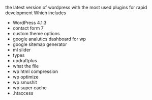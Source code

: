 the latest version of wordpress with the most used plugins for rapid development Which includes

- WordPress 4.1.3
- contact form 7
- custom theme options
- google analutics dashboard for wp
- google sitemap generator
- ml slider
- types
- updraftplus
- what the file
- wp html compression
- wp optimize
- wp smushit
- wp super cache
- .htaccess